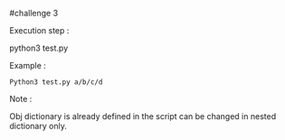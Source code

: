 #challenge 3 


Execution step :

python3 test.py <keywordToFind>

Example :

    Python3 test.py a/b/c/d


Note :

Obj dictionary is already defined in the script can be changed in nested dictionary only.